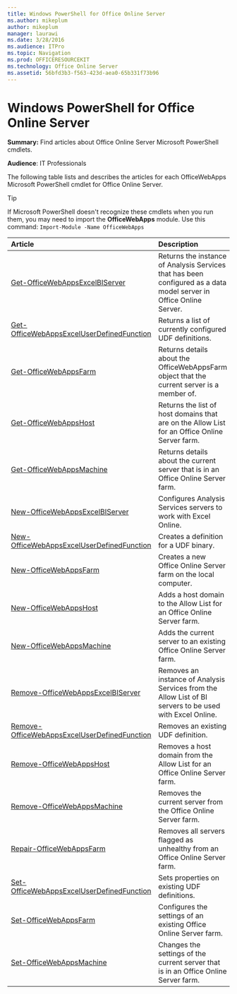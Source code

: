 ```yaml
---
title: Windows PowerShell for Office Online Server
ms.author: mikeplum
author: mikeplum
manager: laurawi
ms.date: 3/28/2016
ms.audience: ITPro
ms.topic: Navigation
ms.prod: OFFICERESOURCEKIT
ms.technology: Office Online Server
ms.assetid: 56bfd3b3-f563-423d-aea0-65b331f73b96
---
```



# Windows PowerShell for Office Online Server

 **Summary:** Find articles about Office Online Server Microsoft PowerShell cmdlets.
  
    
    


 **Audience**: IT Professionals
  
    
    


The following table lists and describes the articles for each OfficeWebApps Microsoft PowerShell cmdlet for Office Online Server. 
  
    
    


> [!TIP]
> If Microsoft PowerShell doesn't recognize these cmdlets when you run them, you may need to import the **OfficeWebApps** module. Use this command:  `Import-Module -Name OfficeWebApps`
  
    
    



|**Article**|**Description**|
|:-----|:-----|
| [Get-OfficeWebAppsExcelBIServer](https://docs.microsoft.com/en-us/powershell/module/officewebapps/get-officewebappsexcelbiserver?view=officewebapps-ps) <br/> |Returns the instance of Analysis Services that has been configured as a data model server in Office Online Server.  <br/> |
| [Get-OfficeWebAppsExcelUserDefinedFunction](https://docs.microsoft.com/en-us/powershell/module/officewebapps/get-officewebappsexceluserdefinedfunction?view=officewebapps-ps) <br/> |Returns a list of currently configured UDF definitions.  <br/> |
| [Get-OfficeWebAppsFarm](https://docs.microsoft.com/en-us/powershell/module/officewebapps/get-officewebappsfarm?view=officewebapps-ps) <br/> |Returns details about the OfficeWebAppsFarm object that the current server is a member of.  <br/> |
| [Get-OfficeWebAppsHost](https://docs.microsoft.com/en-us/powershell/module/officewebapps/get-officewebappshost?view=officewebapps-ps) <br/> |Returns the list of host domains that are on the Allow List for an Office Online Server farm.  <br/> |
| [Get-OfficeWebAppsMachine](https://docs.microsoft.com/en-us/powershell/module/officewebapps/get-officewebappsmachine?view=officewebapps-ps) <br/> |Returns details about the current server that is in an Office Online Server farm.  <br/> |
| [New-OfficeWebAppsExcelBIServer](https://docs.microsoft.com/en-us/powershell/module/officewebapps/new-officewebappsexcelbiserver?view=officewebapps-ps) <br/> |Configures Analysis Services servers to work with Excel Online.  <br/> |
| [New-OfficeWebAppsExcelUserDefinedFunction](https://docs.microsoft.com/en-us/powershell/module/officewebapps/new-officewebappsexceluserdefinedfunction?view=officewebapps-ps) <br/> |Creates a definition for a UDF binary.  <br/> |
| [New-OfficeWebAppsFarm](https://docs.microsoft.com/en-us/powershell/module/officewebapps/new-officewebappsfarm?view=officewebapps-ps) <br/> |Creates a new Office Online Server farm on the local computer.  <br/> |
| [New-OfficeWebAppsHost](https://docs.microsoft.com/en-us/powershell/module/officewebapps/new-officewebappshost?view=officewebapps-ps) <br/> |Adds a host domain to the Allow List for an Office Online Server farm.  <br/> |
| [New-OfficeWebAppsMachine](https://docs.microsoft.com/en-us/powershell/module/officewebapps/new-officewebappsmachine?view=officewebapps-ps) <br/> |Adds the current server to an existing Office Online Server farm.  <br/> |
| [Remove-OfficeWebAppsExcelBIServer](https://docs.microsoft.com/en-us/powershell/module/officewebapps/remove-officewebappsexcelbiserver?view=officewebapps-ps) <br/> |Removes an instance of Analysis Services from the Allow List of BI servers to be used with Excel Online.  <br/> |
| [Remove-OfficeWebAppsExcelUserDefinedFunction](https://docs.microsoft.com/en-us/powershell/module/officewebapps/remove-officewebappsexceluserdefinedfunction?view=officewebapps-ps) <br/> |Removes an existing UDF definition.  <br/> |
| [Remove-OfficeWebAppsHost](https://docs.microsoft.com/en-us/powershell/module/officewebapps/remove-officewebappshost?view=officewebapps-ps) <br/> |Removes a host domain from the Allow List for an Office Online Server farm.  <br/> |
| [Remove-OfficeWebAppsMachine](https://docs.microsoft.com/en-us/powershell/module/officewebapps/remove-officewebappsmachine?view=officewebapps-ps) <br/> |Removes the current server from the Office Online Server farm.  <br/> |
| [Repair-OfficeWebAppsFarm](https://docs.microsoft.com/en-us/powershell/module/officewebapps/repair-officewebappsfarm?view=officewebapps-ps) <br/> |Removes all servers flagged as unhealthy from an Office Online Server farm.  <br/> |
| [Set-OfficeWebAppsExcelUserDefinedFunction](https://docs.microsoft.com/en-us/powershell/module/officewebapps/set-officewebappsexceluserdefinedfunction?view=officewebapps-ps) <br/> |Sets properties on existing UDF definitions.  <br/> |
| [Set-OfficeWebAppsFarm](https://docs.microsoft.com/en-us/powershell/module/officewebapps/set-officewebappsfarm?view=officewebapps-ps) <br/> |Configures the settings of an existing Office Online Server farm.  <br/> |
| [Set-OfficeWebAppsMachine](https://docs.microsoft.com/en-us/powershell/module/officewebapps/set-officewebappsmachine?view=officewebapps-ps) <br/> |Changes the settings of the current server that is in an Office Online Server farm.  <br/> |
   

